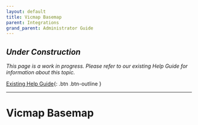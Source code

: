 ```yaml
---
layout: default
title: Vicmap Basemap
parent: Integrations
grand_parent: Administrator Guide
---
```


## *Under Construction*

*This page is a work in progress. Please refer to our existing Help Guide for information about this topic.*

[Existing Help Guide](https://help.pozi.com/search?query=vicmap+basemap){: .btn .btn-outline }

---

# Vicmap Basemap
